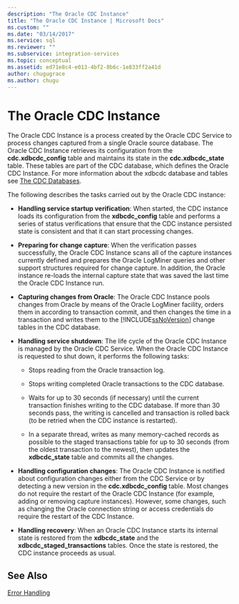 ```yaml
---
description: "The Oracle CDC Instance"
title: "The Oracle CDC Instance | Microsoft Docs"
ms.custom: ""
ms.date: "03/14/2017"
ms.service: sql
ms.reviewer: ""
ms.subservice: integration-services
ms.topic: conceptual
ms.assetid: ed71e8c4-e013-4bf2-8b6c-1e833ff2a41d
author: chugugrace
ms.author: chugu
---
```

# The Oracle CDC Instance

  The Oracle CDC Instance is a process created by the Oracle CDC Service to process changes captured from a single Oracle source database. The Oracle CDC Instance retrieves its configuration from the **cdc.xdbcdc_config** table and maintains its state in the **cdc.xdbcdc_state** table. These tables are part of the CDC database, which defines the Oracle CDC Instance. For more information about the xdbcdc database and tables see [The CDC Databases](../../integration-services/change-data-capture/working-with-the-oracle-cdc-service.md#BKMK_CDCdatabase).  
  
 The following describes the tasks carried out by the Oracle CDC instance:  
  
-   **Handling service startup verification**: When started, the CDC instance loads its configuration from the **xdbcdc_config** table and performs a series of status verifications that ensure that the CDC instance persisted state is consistent and that it can start processing changes.  
  
-   **Preparing for change capture**: When the verification passes successfully, the Oracle CDC Instance scans all of the capture instances currently defined and prepares the Oracle LogMiner queries and other support structures required for change capture. In addition, the Oracle instance re-loads the internal capture state that was saved the last time the Oracle CDC Instance run.  
  
-   **Capturing changes from Oracle**: The Oracle CDC Instance pools changes from Oracle by means of the Oracle LogMiner facility, orders them in according to transaction commit, and then changes the time in a transaction and writes them to the [!INCLUDE[ssNoVersion](../../includes/ssnoversion-md.md)] change tables in the CDC database.  
  
-   **Handling service shutdown**: The life cycle of the Oracle CDC Instance is managed by the Oracle CDC Service. When the Oracle CDC Instance is requested to shut down, it performs the following tasks:  
  
    -   Stops reading from the Oracle transaction log.  
  
    -   Stops writing completed Oracle transactions to the CDC database.  
  
    -   Waits for up to 30 seconds (if necessary) until the current transaction finishes writing to the CDC database. If more than 30 seconds pass, the writing is cancelled and transaction is rolled back (to be retried when the CDC instance is restarted).  
  
    -   In a separate thread, writes as many memory-cached records as possible to the staged transactions table for up to 30 seconds (from the oldest transaction to the newest), then updates the **xdbcdc_state** table and commits all the changes.  
  
-   **Handling configuration changes**: The Oracle CDC Instance is notified about configuration changes either from the CDC Service or by detecting a new version in the **cdc.xdbcdc_config** table. Most changes do not require the restart of the Oracle CDC Instance (for example, adding or removing capture instances). However, some changes, such as changing the Oracle connection string or access credentials do require the restart of the CDC Instance.  
  
-   **Handling recovery**: When an Oracle CDC Instance starts its internal state is restored from the **xdbcdc_state** and the **xdbcdc_staged_transactions** tables. Once the state is restored, the CDC instance proceeds as usual.  
  
## See Also  
 [Error Handling](../../integration-services/change-data-capture/error-handling.md)  
  
  
